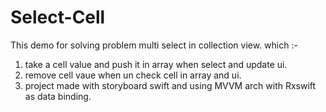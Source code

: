 # Select-Cell
This demo for solving problem multi select in collection view.
which :-
  1) take a cell value and push it in array when select and update ui.
  2) remove cell vaue when un check cell in array and ui.
  3) project made with storyboard swift and using MVVM arch with Rxswift as data binding.
